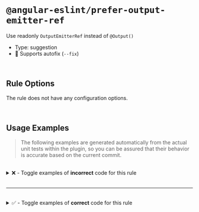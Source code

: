 <!--

  DO NOT EDIT.

  This markdown file was autogenerated using a mixture of the following files as the source of truth for its data:
  - ../../src/rules/prefer-output-emitter-ref.ts
  - ../../tests/rules/prefer-output-emitter-ref/cases.ts

  In order to update this file, it is therefore those files which need to be updated, as well as potentially the generator script:
  - ../../../../tools/scripts/generate-rule-docs.ts

-->

<br>

# `@angular-eslint/prefer-output-emitter-ref`

Use readonly `OutputEmitterRef` instead of `@Output()`

- Type: suggestion
- 🔧 Supports autofix (`--fix`)

<br>

## Rule Options

The rule does not have any configuration options.

<br>

## Usage Examples

> The following examples are generated automatically from the actual unit tests within the plugin, so you can be assured that their behavior is accurate based on the current commit.

<br>

<details>
<summary>❌ - Toggle examples of <strong>incorrect</strong> code for this rule</summary>

<br>

#### Default Config

```json
{
  "rules": {
    "@angular-eslint/prefer-output-emitter-ref": [
      "error"
    ]
  }
}
```

<br>

#### ❌ Invalid Code

```ts
class Test {
  @Output()
  ~~~~~~~~~
  readonly change: EventEmitter<number>;
}
```

</details>

<br>

---

<br>

<details>
<summary>✅ - Toggle examples of <strong>correct</strong> code for this rule</summary>

<br>

#### Default Config

```json
{
  "rules": {
    "@angular-eslint/prefer-output-emitter-ref": [
      "error"
    ]
  }
}
```

<br>

#### ✅ Valid Code

```ts
class Test {
  change = outputValue();
}
```

<br>

---

<br>

#### Default Config

```json
{
  "rules": {
    "@angular-eslint/prefer-output-emitter-ref": [
      "error"
    ]
  }
}
```

<br>

#### ✅ Valid Code

```ts
class Test {
  change = new EventEmitter();
}
```

<br>

---

<br>

#### Default Config

```json
{
  "rules": {
    "@angular-eslint/prefer-output-emitter-ref": [
      "error"
    ]
  }
}
```

<br>

#### ✅ Valid Code

```ts
class Test {
  readonly change = output();
}
```

<br>

---

<br>

#### Default Config

```json
{
  "rules": {
    "@angular-eslint/prefer-output-emitter-ref": [
      "error"
    ]
  }
}
```

<br>

#### ✅ Valid Code

```ts
class Test {
  readonly change = output<string>();
}
```

</details>

<br>
